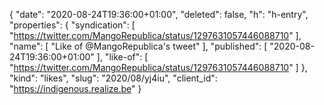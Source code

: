 {
  "date": "2020-08-24T19:36:00+01:00",
  "deleted": false,
  "h": "h-entry",
  "properties": {
    "syndication": [
      "https://twitter.com/MangoRepublica/status/1297631057446088710"
    ],
    "name": [
      "Like of @MangoRepublica's tweet"
    ],
    "published": [
      "2020-08-24T19:36:00+01:00"
    ],
    "like-of": [
      "https://twitter.com/MangoRepublica/status/1297631057446088710"
    ]
  },
  "kind": "likes",
  "slug": "2020/08/yj4iu",
  "client_id": "https://indigenous.realize.be"
}
